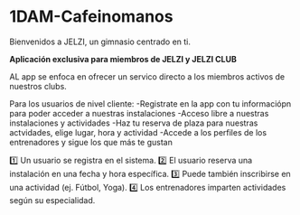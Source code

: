# 1DAM-Cafeinomanos
Bienvenidos a JELZI, un gimnasio centrado en ti. 

 **Aplicación exclusiva para miembros de JELZI y JELZI CLUB**

AL app se enfoca en ofrecer un servico directo a los miembros activos de nuestros clubs. 

Para los usuarios de nivel cliente:
-Registrate en la app con tu informaciópn para poder acceder a nuestras instalaciones
-Acceso libre a nuestras instalaciones y actividades
-Haz tu reserva de plaza para nuestras actvidades, elige lugar, hora y actividad
-Accede a los perfiles de los entrenadores y sigue los que más te gustan



1️⃣ Un usuario se registra en el sistema.
2️⃣ El usuario reserva una instalación en una fecha y hora específica.
3️⃣ Puede también inscribirse en una actividad (ej. Fútbol, Yoga).
4️⃣ Los entrenadores imparten actividades según su especialidad.
